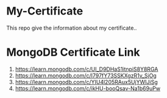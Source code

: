 # My-Certificate
This repo give the information about my certificate..

# MongoDB Certificate Link 
1. https://learn.mongodb.com/c/UI_D9DHaS1itnpiS8Y8RGA
2. https://learn.mongodb.com/c/I797fY73SSKXgzR1v_SjOg
3. https://learn.mongodb.com/c/YIU4l205RAux5UjYWIJiSg
4. https://learn.mongodb.com/c/ikHU-booQsav-Na1b69uPw
